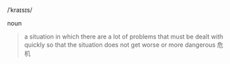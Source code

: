/ˈkraɪsɪs/

noun

>a situation in which there are a lot of problems that must be dealt with quickly so that the situation does not get worse or more dangerous
>危机
